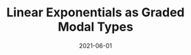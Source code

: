 ---
type: article
authors:
  - Jack Hughes
  - Daniel Marshall
  - James Wood
  - Dominic Orchard
title: "Linear Exponentials as Graded Modal Types"
note: "In the proceedsing of the 5th International Workshop on Trends in Linear Logic and Applications (TLLA 2021)"
venue: "TLLA 2021"
date: 2021-06-01
resource:
  type: pdf
  pdf-url: https://hal-lirmm.ccsd.cnrs.fr/lirmm-03271465/document
  bibtex: 2021-tlla
---